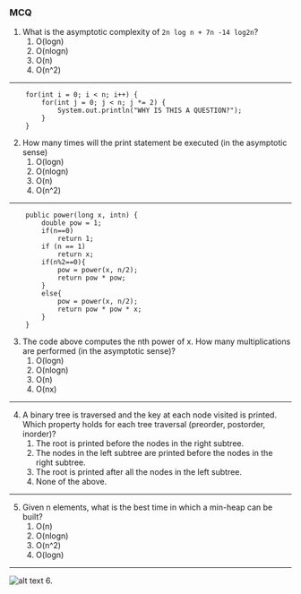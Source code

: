 ### MCQ

1. What is the asymptotic complexity of `2n log n + 7n -14 log2n`?
    1. O(logn)
    2. O(nlogn)
    3. O(n)
    4. O(n^2)

--- 
```
    for(int i = 0; i < n; i++) {
        for(int j = 0; j < n; j *= 2) {
            System.out.println("WHY IS THIS A QUESTION?");
        }
    }
```
2. How many times will the print statement be executed (in the asymptotic sense)
    1. O(logn)
    2. O(nlogn)
    3. O(n)
    4. O(n^2)

---
```
    public power(long x, intn) {
        double pow = 1;
        if(n==0)
            return 1;
        if (n == 1)
            return x;
        if(n%2==0){
            pow = power(x, n/2);
            return pow * pow; 
        }
        else{
            pow = power(x, n/2);
            return pow * pow * x;
        }
    }
```
3. The code above computes the nth power of x. How many multiplications are performed (in the asymptotic sense)?
    1. O(logn)
    2. O(nlogn)
    3. O(n)
    4. O(nx)

---
4. A binary tree is traversed and the key at each node visited is printed. Which property holds for each tree traversal (preorder, postorder, inorder)?
    1. The root is printed before the nodes in the right subtree.
    2. The nodes in the left subtree are printed before the nodes in the right subtree.
    3. The root is printed after all the nodes in the left subtree.
    4. None of the above.

---
5. Given n elements, what is the best time in which a min-heap can be built?
    1. O(n)
    3. O(nlogn)
    4. O(n^2)
    5. O(logn)

---
![alt text][q6]
6. 


[q6]: https://github.com/vritant24/CS251/tree/master/images/q6.png "min heap tree"